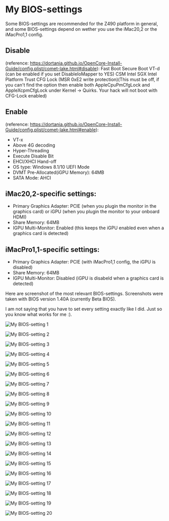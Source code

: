 # My BIOS-settings

Some BIOS-settings are recommended for the Z490 platform in general, and some BIOS-settings depend on wether you use the iMac20,2 or the iMacPro1,1 config.

## Disable 
(reference: https://dortania.github.io/OpenCore-Install-Guide/config.plist/comet-lake.html#disable):
Fast Boot
Secure Boot
VT-d (can be enabled if you set DisableIoMapper to YES)
CSM
Intel SGX
Intel Platform Trust
CFG Lock (MSR 0xE2 write protection)(This must be off, if you can't find the option then enable both AppleCpuPmCfgLock and AppleXcpmCfgLock under Kernel -> Quirks. Your hack will not boot with CFG-Lock enabled)

## Enable 
(reference: https://dortania.github.io/OpenCore-Install-Guide/config.plist/comet-lake.html#enable):
- VT-x
- Above 4G decoding
- Hyper-Threading
- Execute Disable Bit
- EHCI/XHCI Hand-off
- OS type: Windows 8.1/10 UEFI Mode
- DVMT Pre-Allocated(iGPU Memory): 64MB
- SATA Mode: AHCI


## iMac20,2-specific settings:
- Primary Graphics Adapter: PCIE (when you plugin the monitor in the graphics card) or iGPU (when you plugin the monitor to your onboard HDMI)
- Share Memory: 64MB
- IGPU Multi-Monitor: Enabled (this keeps the iGPU enabled even when a graphics card is detected)

## iMacPro1,1-specific settings:
- Primary Graphics Adapter: PCIE (with iMacPro1,1 config, the iGPU is disabled)
- Share Memory: 64MB
- IGPU Multi-Monitor: Disabled (iGPU is disabeld when a graphics card is detected)

Here are screenshot of the most relevant BIOS-settings. Screenshots were taken with BIOS version 1.40A (currently Beta BIOS).

I am not saying that you have to set every setting exactly like I did. Just so you know what works for me :).

![My BIOS-setting 1](/Docs/BIOS-settings/IMG_1111.jpg)

![My BIOS-setting 2](/Docs/BIOS-settings/IMG_1129.jpg)

![My BIOS-setting 3](/Docs/BIOS-settings/IMG_1130.jpg)

![My BIOS-setting 4](/Docs/BIOS-settings/IMG_1112.jpg)

![My BIOS-setting 5](/Docs/BIOS-settings/IMG_1113.jpg)

![My BIOS-setting 6](/Docs/BIOS-settings/IMG_1114.jpg)

![My BIOS-setting 7](/Docs/BIOS-settings/IMG_1115.jpg)

![My BIOS-setting 8](/Docs/BIOS-settings/IMG_1116.jpg)

![My BIOS-setting 9](/Docs/BIOS-settings/IMG_1117.jpg)

![My BIOS-setting 10](/Docs/BIOS-settings/IMG_1118.jpg)

![My BIOS-setting 11](/Docs/BIOS-settings/IMG_1119.jpg)

![My BIOS-setting 12](/Docs/BIOS-settings/IMG_1120.jpg)

![My BIOS-setting 13](/Docs/BIOS-settings/IMG_1121.jpg)

![My BIOS-setting 14](/Docs/BIOS-settings/IMG_1122.jpg)

![My BIOS-setting 15](/Docs/BIOS-settings/IMG_1123.jpg)

![My BIOS-setting 16](/Docs/BIOS-settings/IMG_1124.jpg)

![My BIOS-setting 17](/Docs/BIOS-settings/IMG_1125.jpg)

![My BIOS-setting 18](/Docs/BIOS-settings/IMG_1126.jpg)

![My BIOS-setting 19](/Docs/BIOS-settings/IMG_1127.jpg)

![My BIOS-setting 20](/Docs/BIOS-settings/IMG_1128.jpg)
